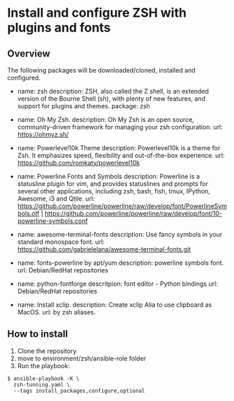 # Install and configure ZSH with plugins and fonts

## Overview

The following packages will be downloaded/cloned, installed and configured.

* name: zsh
  description: ZSH, also called the Z shell, is an extended version of the Bourne Shell (sh), with plenty of new features, and support for plugins and themes.
package: zsh

- name: Oh My Zsh.
description: Oh My Zsh is an open source, community-driven framework for managing your zsh configuration.
url: https://ohmyz.sh/

- name: Powerlevel10k Theme
description: Powerlevel10k is a theme for Zsh. It emphasizes speed, flexibility and out-of-the-box experience.
url: https://github.com/romkatv/powerlevel10k

- name: Powerline Fonts and Symbols
description: Powerline is a statusline plugin for vim, and provides statuslines and prompts for several other applications, including zsh, bash, fish, tmux, IPython, Awesome, i3 and Qtile.
url: https://github.com/powerline/powerline/raw/develop/font/PowerlineSymbols.otf | https://github.com/powerline/powerline/raw/develop/font/10-powerline-symbols.conf

- name: awesome-terminal-fonts
description: Use fancy symbols in your standard monospace font.
url: https://github.com/gabrielelana/awesome-terminal-fonts.git

- name: fonts-powerline by apt/yum
description: powerline symbols font.
url: Debian/RedHat repositories

- name: python-fontforge
descritpion: font editor - Python bindings
url: Debian/RedHat repositories

- name: Install xclip.
description: Create xclip Alia to use clipboard as MacOS.
url: by zsh aliases.

## How to install

1. Clone the repository
2. move to environment/zsh/ansible-role folder
3. Run the playbook:
```
$ ansible-playbook -K \
  zsh-tunning.yaml \
  --tags install_packages,configure,optional
```